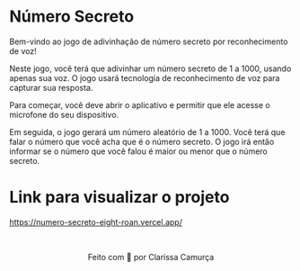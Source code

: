 # Número Secreto
Bem-vindo ao jogo de adivinhação de número secreto por reconhecimento de voz!

Neste jogo, você terá que adivinhar um número secreto de 1 a 1000, usando apenas sua voz. O jogo usará tecnologia de reconhecimento de voz para capturar sua resposta.

Para começar, você deve abrir o aplicativo e permitir que ele acesse o microfone do seu dispositivo.

Em seguida, o jogo gerará um número aleatório de 1 a 1000. Você terá que falar o número que você acha que é o número secreto. O jogo irá então informar se o número que você falou é maior ou menor que o número secreto.

# Link para visualizar o projeto
https://numero-secreto-eight-roan.vercel.app/

<br>
<p align="center">Feito com 💜 por Clarissa Camurça</p>
